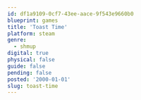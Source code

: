 ```yaml
---
id: df1a9109-0cf7-43ee-aace-9f543e9660b0
blueprint: games
title: 'Toast Time'
platform: steam
genre:
  - shmup
digital: true
physical: false
guide: false
pending: false
posted: '2000-01-01'
slug: toast-time
---
```

